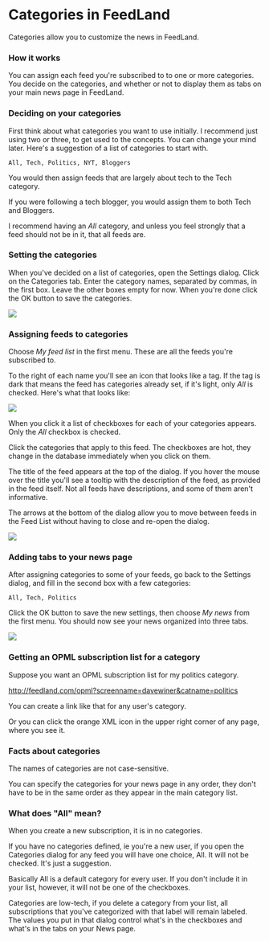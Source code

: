 # Categories in FeedLand  

Categories allow you to customize the news in FeedLand.

### How it works

You can assign each feed you're subscribed to to one or more categories. You decide on the categories, and whether or not to display them as tabs on your main news page in FeedLand. 

### Deciding on your categories

First think about what categories you want to use initially. I recommend just using two or three, to get used to the concepts. You can change your mind later. Here's a suggestion of a list of categories to start with.

``All, Tech, Politics, NYT, Bloggers``

You would then assign feeds that are largely about tech to the Tech category. 

If you were following a tech blogger, you would assign them to both Tech and Bloggers. 

I recommend having an <i>All</i> category, and unless you feel strongly that a feed should not be in it, that all feeds are. 

### Setting the categories

When you've decided on a list of categories, open the Settings dialog. Click on the Categories tab. Enter the category names, separated by commas, in the first box. Leave the other boxes empty for now. When you're done click the OK button to save the categories.

<img src="https://imgs.scripting.com/2023/07/31/settingsDialogCategories2.png?nocache=1">

### Assigning feeds to categories

Choose <i>My feed list</i> in the first menu. These are all the feeds you're subscribed to. 

To the right of each name you'll see an icon that looks like a tag. If the tag is dark that means the feed has categories already set, if it's light, only <i>All</i> is checked. Here's what that looks like:  

<img src="https://imgs.scripting.com/2023/07/31/pointingToTheTabWedge.png">

When you click it a list of checkboxes for each of your categories appears. Only the <i>All</i> checkbox is checked. 

Click the categories that apply to this feed. The checkboxes are hot, they change in the database immediately when you click on them. 

The title of the feed appears at the top of the dialog. If you hover the mouse over the title you'll see a tooltip with the description of the feed, as provided in the feed itself. Not all feeds have descriptions, and some of them aren't informative. 

The arrows at the bottom of the dialog allow you to move between feeds in the Feed List without having to close and re-open the dialog. 

<img src="https://imgs.scripting.com/2023/07/31/settingCategoriesForAFeed.png">

### Adding tabs to your news page

After assigning categories to some of your feeds, go back to the Settings dialog, and fill in the second box with a few categories:

``All, Tech, Politics``

Click the OK button to save the new settings, then choose <i>My news</i> from the first menu. You should now see your news organized into three tabs. 

<img src="https://imgs.scripting.com/2023/07/31/newsPageWithTabs.png"> 

### Getting an OPML subscription list for a category

Suppose you want an OPML subscription list for my politics category. 

<a href="http://feedland.com/opml?screenname=davewiner&catname=politics">http://feedland.com/opml?screenname=davewiner&catname=politics</a>

You can create a link like that for any user's category.

Or you can click the orange XML icon in the upper right corner of any page, where you see it.

### Facts about categories

The names of categories are not case-sensitive.

You can specify the categories for your news page in any order, they don't have to be in the same order as they appear in the main category list. 

### What does "All" mean?

When you create a new subscription, it is in no categories. 

If you have no categories defined, ie you're a new user, if you open the Categories dialog for any feed you will have one choice, All. It will not be checked. It's just a suggestion.

Basically All is a default category for every user. If you don't include it in your list, however, it will not be one of the checkboxes.

Categories are low-tech, if you delete a category from your list, all subscriptions that you've categorized with that label will remain labeled. The values you put in that dialog control what's in the checkboxes and what's in the tabs on your News page. 

